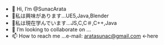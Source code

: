 - 👋 Hi, I’m @SunacArata
- 👀私は興味があります...UE5,Java,Blender
- 🌱私は現在学んでいます...JS,C,C＃,C++,Java
- 💞️ I’m looking to collaborate on ...
- 📫 How to reach me ...e-mail: aratasunac@gmail.com ←here

<!---
SunacArata/SunacArata is a ✨ special ✨ repository because its `README.md` (this file) appears on your GitHub profile.
You can click the Preview link to take a look at your changes.
---
。
